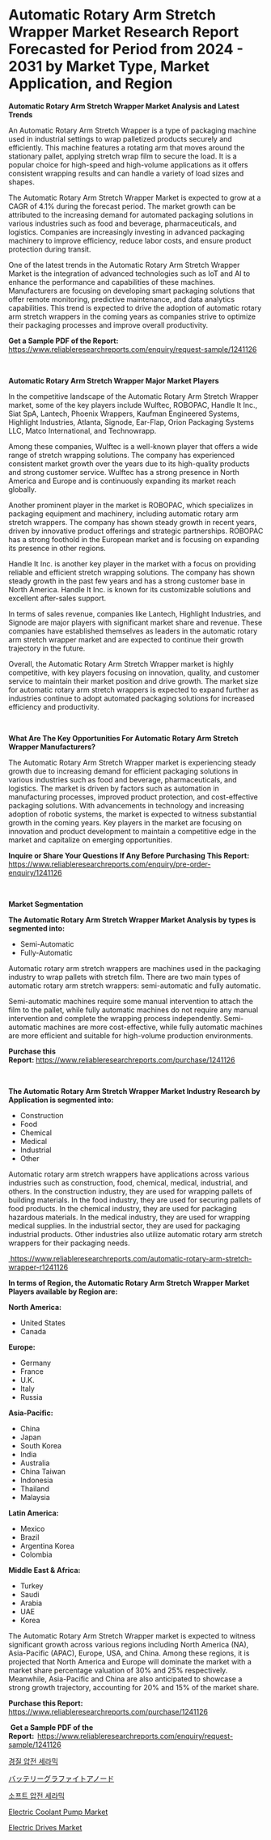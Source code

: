 <p><h1>Automatic Rotary Arm Stretch Wrapper Market Research Report Forecasted for Period from 2024 -  2031 by Market Type, Market Application, and Region</h1></p><p><strong>Automatic Rotary Arm Stretch Wrapper Market Analysis and Latest Trends</strong></p>
<p><p>An Automatic Rotary Arm Stretch Wrapper is a type of packaging machine used in industrial settings to wrap palletized products securely and efficiently. This machine features a rotating arm that moves around the stationary pallet, applying stretch wrap film to secure the load. It is a popular choice for high-speed and high-volume applications as it offers consistent wrapping results and can handle a variety of load sizes and shapes.</p><p>The Automatic Rotary Arm Stretch Wrapper Market is expected to grow at a CAGR of 4.1% during the forecast period. The market growth can be attributed to the increasing demand for automated packaging solutions in various industries such as food and beverage, pharmaceuticals, and logistics. Companies are increasingly investing in advanced packaging machinery to improve efficiency, reduce labor costs, and ensure product protection during transit.</p><p>One of the latest trends in the Automatic Rotary Arm Stretch Wrapper Market is the integration of advanced technologies such as IoT and AI to enhance the performance and capabilities of these machines. Manufacturers are focusing on developing smart packaging solutions that offer remote monitoring, predictive maintenance, and data analytics capabilities. This trend is expected to drive the adoption of automatic rotary arm stretch wrappers in the coming years as companies strive to optimize their packaging processes and improve overall productivity.</p></p>
<p><strong>Get a Sample PDF of the Report:&nbsp;</strong> <a href="https://www.reliableresearchreports.com/enquiry/request-sample/1241126">https://www.reliableresearchreports.com/enquiry/request-sample/1241126</a></p>
<p>&nbsp;</p>
<p><strong>Automatic Rotary Arm Stretch Wrapper Major Market Players</strong></p>
<p><p>In the competitive landscape of the Automatic Rotary Arm Stretch Wrapper market, some of the key players include Wulftec, ROBOPAC, Handle It Inc., Siat SpA, Lantech, Phoenix Wrappers, Kaufman Engineered Systems, Highlight Industries, Atlanta, Signode, Ear-Flap, Orion Packaging Systems LLC, Matco International, and Technowrapp. </p><p>Among these companies, Wulftec is a well-known player that offers a wide range of stretch wrapping solutions. The company has experienced consistent market growth over the years due to its high-quality products and strong customer service. Wulftec has a strong presence in North America and Europe and is continuously expanding its market reach globally.</p><p>Another prominent player in the market is ROBOPAC, which specializes in packaging equipment and machinery, including automatic rotary arm stretch wrappers. The company has shown steady growth in recent years, driven by innovative product offerings and strategic partnerships. ROBOPAC has a strong foothold in the European market and is focusing on expanding its presence in other regions.</p><p>Handle It Inc. is another key player in the market with a focus on providing reliable and efficient stretch wrapping solutions. The company has shown steady growth in the past few years and has a strong customer base in North America. Handle It Inc. is known for its customizable solutions and excellent after-sales support.</p><p>In terms of sales revenue, companies like Lantech, Highlight Industries, and Signode are major players with significant market share and revenue. These companies have established themselves as leaders in the automatic rotary arm stretch wrapper market and are expected to continue their growth trajectory in the future.</p><p>Overall, the Automatic Rotary Arm Stretch Wrapper market is highly competitive, with key players focusing on innovation, quality, and customer service to maintain their market position and drive growth. The market size for automatic rotary arm stretch wrappers is expected to expand further as industries continue to adopt automated packaging solutions for increased efficiency and productivity.</p></p>
<p>&nbsp;</p>
<p><strong>What Are The Key Opportunities For Automatic Rotary Arm Stretch Wrapper Manufacturers?</strong></p>
<p><p>The Automatic Rotary Arm Stretch Wrapper market is experiencing steady growth due to increasing demand for efficient packaging solutions in various industries such as food and beverage, pharmaceuticals, and logistics. The market is driven by factors such as automation in manufacturing processes, improved product protection, and cost-effective packaging solutions. With advancements in technology and increasing adoption of robotic systems, the market is expected to witness substantial growth in the coming years. Key players in the market are focusing on innovation and product development to maintain a competitive edge in the market and capitalize on emerging opportunities.</p></p>
<p><strong>Inquire or Share Your Questions If Any Before Purchasing This Report:</strong> <a href="https://www.reliableresearchreports.com/enquiry/pre-order-enquiry/1241126">https://www.reliableresearchreports.com/enquiry/pre-order-enquiry/1241126</a></p>
<p>&nbsp;</p>
<p><strong>Market Segmentation</strong></p>
<p><strong>The Automatic Rotary Arm Stretch Wrapper Market Analysis by types is segmented into:</strong></p>
<p><ul><li>Semi-Automatic</li><li>Fully-Automatic</li></ul></p>
<p><p>Automatic rotary arm stretch wrappers are machines used in the packaging industry to wrap pallets with stretch film. There are two main types of automatic rotary arm stretch wrappers: semi-automatic and fully automatic. </p><p>Semi-automatic machines require some manual intervention to attach the film to the pallet, while fully automatic machines do not require any manual intervention and complete the wrapping process independently. Semi-automatic machines are more cost-effective, while fully automatic machines are more efficient and suitable for high-volume production environments.</p></p>
<p><strong>Purchase this Report:&nbsp;</strong><a href="https://www.reliableresearchreports.com/purchase/1241126">https://www.reliableresearchreports.com/purchase/1241126</a></p>
<p>&nbsp;</p>
<p><strong>The Automatic Rotary Arm Stretch Wrapper Market Industry Research by Application is segmented into:</strong></p>
<p><ul><li>Construction</li><li>Food</li><li>Chemical</li><li>Medical</li><li>Industrial</li><li>Other</li></ul></p>
<p><p>Automatic rotary arm stretch wrappers have applications across various industries such as construction, food, chemical, medical, industrial, and others. In the construction industry, they are used for wrapping pallets of building materials. In the food industry, they are used for securing pallets of food products. In the chemical industry, they are used for packaging hazardous materials. In the medical industry, they are used for wrapping medical supplies. In the industrial sector, they are used for packaging industrial products. Other industries also utilize automatic rotary arm stretch wrappers for their packaging needs.</p></p>
<p><a href="https://www.reliableresearchreports.com/automatic-rotary-arm-stretch-wrapper-r1241126">&nbsp;https://www.reliableresearchreports.com/automatic-rotary-arm-stretch-wrapper-r1241126</a></p>
<p><strong>In terms of Region, the Automatic Rotary Arm Stretch Wrapper Market Players available by Region are:</strong></p>
<p>
    <p> <strong> North America: </strong>
        <ul>
            <li>United States</li>
            <li>Canada</li>
        </ul>
        </p> 
    <p> <strong> Europe: </strong>
        <ul>
            <li>Germany</li>
            <li>France</li>
            <li>U.K.</li>
            <li>Italy</li>
            <li>Russia</li>
        </ul>
        </p> 
    <p> <strong> Asia-Pacific: </strong>
        <ul>
            <li>China</li>
            <li>Japan</li>
            <li>South Korea</li>
            <li>India</li>
            <li>Australia</li>
            <li>China Taiwan</li>
            <li>Indonesia</li>
            <li>Thailand</li>
            <li>Malaysia</li>
        </ul>
        </p> 
    <p> <strong> Latin America: </strong>
        <ul>
            <li>Mexico</li>
            <li>Brazil</li>
            <li>Argentina Korea</li>
            <li>Colombia</li>
        </ul>
        </p> 
    <p> <strong> Middle East & Africa: </strong>
        <ul>
            <li>Turkey</li>
            <li>Saudi</li>
            <li>Arabia</li>
            <li>UAE</li>
            <li>Korea</li>
        </ul>
    </p>
    </p>
<p><p>The Automatic Rotary Arm Stretch Wrapper market is expected to witness significant growth across various regions including North America (NA), Asia-Pacific (APAC), Europe, USA, and China. Among these regions, it is projected that North America and Europe will dominate the market with a market share percentage valuation of 30% and 25% respectively. Meanwhile, Asia-Pacific and China are also anticipated to showcase a strong growth trajectory, accounting for 20% and 15% of the market share.</p></p>
<p><strong>Purchase this Report: </strong><a href="https://www.reliableresearchreports.com/purchase/1241126">https://www.reliableresearchreports.com/purchase/1241126</a></p>
<p>&nbsp;<strong>Get a Sample PDF of the Report:&nbsp;&nbsp;</strong><a href="https://www.reliableresearchreports.com/enquiry/request-sample/1241126">https://www.reliableresearchreports.com/enquiry/request-sample/1241126</a></p>
<p><strong></strong></p>
<p><p><a href="https://github.com/ThomasElmes2022/Market-Research-Report-List-1/blob/main/2180540171290.md">경질 압전 세라믹</a></p><p><a href="https://github.com/FredaJerde/Market-Research-Report-List-1/blob/main/5261589159703.md">バッテリーグラファイトアノード</a></p><p><a href="https://github.com/risastia4/Market-Research-Report-List-1/blob/main/7239195171289.md">소프트 압전 세라믹</a></p><p><a href="https://github.com/maesanjaya8/Market-Research-Report-List-1/blob/main/electric-coolant-pump-market.md">Electric Coolant Pump Market</a></p><p><a href="https://github.com/sowravmitra0/Market-Research-Report-List-1/blob/main/electric-drives-market.md">Electric Drives Market</a></p></p>
